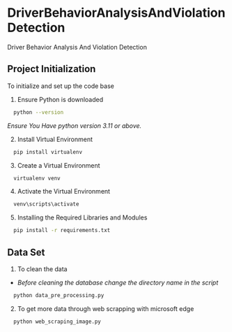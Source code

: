 # DriverBehaviorAnalysisAndViolationDetection
Driver Behavior Analysis And Violation Detection


## Project Initialization 

To initialize and set up the code base

1. Ensure Python is downloaded 

```bash
  python --version
```
*Ensure You Have python version 3.11 or above.*

2. Install Virtual Environment

```bash
  pip install virtualenv
```

3. Create a Virtual Environment

```bash
  virtualenv venv
```

4. Activate the Virtual Environment 

```bash
  venv\scripts\activate
```

5. Installing the Required Libraries and Modules

```bash
  pip install -r requirements.txt
```

## Data Set

1. To clean the data 
- *Before cleaning the database change the directory name in the script*
```bash
  python data_pre_processing.py
```

2. To get more data through web scrapping with microsoft edge
```bash
  python web_scraping_image.py
```